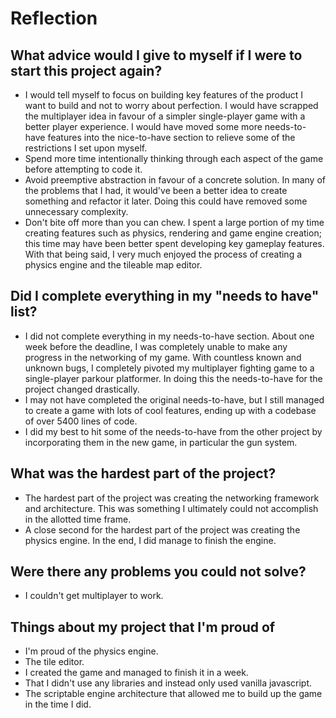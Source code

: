 # Reflection

## What advice would I give to myself if I were to start this project again?
- I would tell myself to focus on building key features of the product I want to build and not to worry about perfection. I would have scrapped the multiplayer idea in favour of a simpler single-player game with a better player experience. I would have moved some more needs-to-have features into the nice-to-have section to relieve some of the restrictions
I set upon myself.
- Spend more time intentionally thinking through each aspect of the game before attempting to code it. 
- Avoid preemptive abstraction in favour of a concrete solution. In many of the problems that I had, it would've been a better idea to create something and refactor it later. Doing this
could have removed some unnecessary complexity.
- Don't bite off more than you can chew. I spent a large portion of my time creating features such as physics, rendering and game engine creation; this time may have been better spent
developing key gameplay features. With that being said, I very much enjoyed the process of creating a physics engine and the tileable map editor.

## Did I complete everything in my "needs to have" list?
- I did not complete everything in my needs-to-have section. About one week before the deadline, I was completely unable to make any progress in the networking of my game.
With countless known and unknown bugs, I completely pivoted my multiplayer fighting game to a single-player parkour platformer. In doing this the needs-to-have for the project changed drastically.
- I may not have completed the original needs-to-have, but I still managed to create a game with lots of cool features, ending up with a codebase of over 5400 lines of code.
- I did my best to hit some of the needs-to-have from the other project by incorporating them in the new game, in particular the gun system.
  
## What was the hardest part of the project?
- The hardest part of the project was creating the networking framework and architecture. This was something I ultimately could not accomplish in the allotted time frame.
- A close second for the hardest part of the project was creating the physics engine. In the end, I did manage to finish the engine.

## Were there any problems you could not solve?
- I couldn't get multiplayer to work.

## Things about my project that I'm proud of
- I'm proud of the physics engine.
- The tile editor.
- I created the game and managed to finish it in a week.
- That I didn't use any libraries and instead only used vanilla javascript.
- The scriptable engine architecture that allowed me to build up the game in the time I did.
